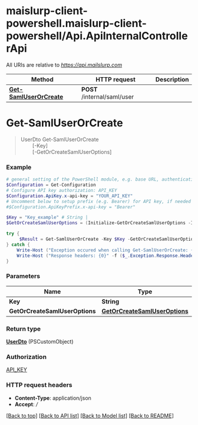 # maislurp-client-powershell.maislurp-client-powershell/Api.ApiInternalControllerApi

All URIs are relative to *https://api.mailslurp.com*

Method | HTTP request | Description
------------- | ------------- | -------------
[**Get-SamlUserOrCreate**](ApiInternalControllerApi#Get-SamlUserOrCreate) | **POST** /internal/saml/user | 


<a name="Get-SamlUserOrCreate"></a>
# **Get-SamlUserOrCreate**
> UserDto Get-SamlUserOrCreate<br>
> &nbsp;&nbsp;&nbsp;&nbsp;&nbsp;&nbsp;&nbsp;&nbsp;[-Key] <String><br>
> &nbsp;&nbsp;&nbsp;&nbsp;&nbsp;&nbsp;&nbsp;&nbsp;[-GetOrCreateSamlUserOptions] <PSCustomObject><br>



### Example
```powershell
# general setting of the PowerShell module, e.g. base URL, authentication, etc
$Configuration = Get-Configuration
# Configure API key authorization: API_KEY
$Configuration.ApiKey.x-api-key = "YOUR_API_KEY"
# Uncomment below to setup prefix (e.g. Bearer) for API key, if needed
#$Configuration.ApiKeyPrefix.x-api-key = "Bearer"

$Key = "Key_example" # String | 
$GetOrCreateSamlUserOptions = (Initialize-GetOrCreateSamlUserOptions -Issuer "Issuer_example" -NameId "NameId_example" -NameIdFormat "NameIdFormat_example") # GetOrCreateSamlUserOptions | 

try {
     $Result = Get-SamlUserOrCreate -Key $Key -GetOrCreateSamlUserOptions $GetOrCreateSamlUserOptions
} catch {
    Write-Host ("Exception occured when calling Get-SamlUserOrCreate: {0}" -f ($_.ErrorDetails | ConvertFrom-Json))
    Write-Host ("Response headers: {0}" -f ($_.Exception.Response.Headers | ConvertTo-Json))
}
```

### Parameters

Name | Type | Description  | Notes
------------- | ------------- | ------------- | -------------
 **Key** | **String**|  | 
 **GetOrCreateSamlUserOptions** | [**GetOrCreateSamlUserOptions**](GetOrCreateSamlUserOptions)|  | 

### Return type

[**UserDto**](UserDto) (PSCustomObject)

### Authorization

[API_KEY](../README#API_KEY)

### HTTP request headers

 - **Content-Type**: application/json
 - **Accept**: */*

[[Back to top]](#) [[Back to API list]](../README#documentation-for-api-endpoints) [[Back to Model list]](../README#documentation-for-models) [[Back to README]](../README)


